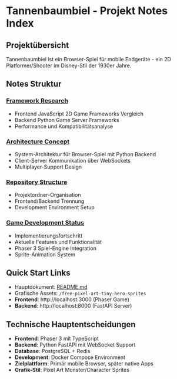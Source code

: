 # Tannenbaumbiel - Projekt Notes Index

## Projektübersicht

Tannenbaumbiel ist ein Browser-Spiel für mobile Endgeräte - ein 2D Platformer/Shooter im Disney-Stil der 1930er Jahre.

## Notes Struktur

### [Framework Research](framework_research.md)

- Frontend JavaScript 2D Game Frameworks Vergleich
- Backend Python Game Server Frameworks
- Performance und Kompatibilitätsanalyse

### [Architecture Concept](architecture_concept.md)

- System-Architektur für Browser-Spiel mit Python Backend
- Client-Server Kommunikation über WebSockets
- Multiplayer-Support Design

### [Repository Structure](repository_structure.md)

- Projektordner-Organisation
- Frontend/Backend Trennung
- Development Environment Setup

### [Game Development Status](game_development_status.md)

- Implementierungsfortschritt
- Aktuelle Features und Funktionalität
- Phaser 3 Spiel-Engine Integration
- Sprite-Animation System

## Quick Start Links

- Hauptdokument: [README.md](../README.md)
- Grafische Assets: `/free-pixel-art-tiny-hero-sprites`
- **Frontend**: http://localhost:3000 (Phaser Game)
- **Backend**: http://localhost:8000 (FastAPI Server)

## Technische Hauptentscheidungen

- **Frontend**: Phaser 3 mit TypeScript
- **Backend**: Python FastAPI mit WebSocket Support
- **Database**: PostgreSQL + Redis
- **Development**: Docker Compose Environment
- **Zielplattform**: Primär mobile Browser, später native Apps
- **Grafik-Stil**: Pixel Art Monster/Character Sprites
